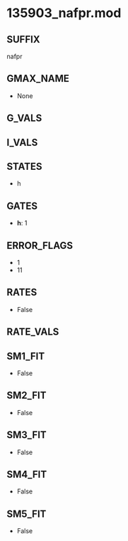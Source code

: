 # 135903_nafpr.mod

## SUFFIX

nafpr

## GMAX_NAME

- None

## G_VALS


## I_VALS


## STATES

- h

## GATES

- **h**: 1

## ERROR_FLAGS

- 1
- 11

## RATES

- False

## RATE_VALS


## SM1_FIT

- False

## SM2_FIT

- False

## SM3_FIT

- False

## SM4_FIT

- False

## SM5_FIT

- False

